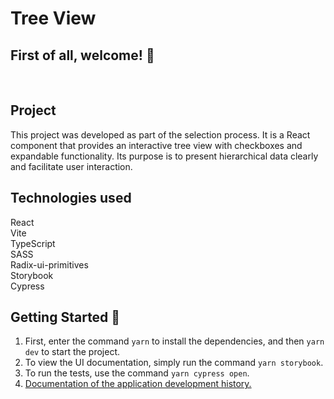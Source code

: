 # Tree View

## First of all, welcome! :tada:

&nbsp;

## Project

This project was developed as part of the selection process. It is a React component that provides an interactive tree view with checkboxes and expandable functionality. Its purpose is to present hierarchical data clearly and facilitate user interaction.

## Technologies used

React \
Vite \
TypeScript \
SASS \
Radix-ui-primitives \
Storybook \
Cypress

## Getting Started :running:

1. First, enter the command `yarn` to install the dependencies, and then `yarn dev` to start the project.
2. To view the UI documentation, simply run the command `yarn storybook`.
3. To run the tests, use the command `yarn cypress open`.
4. [Documentation of the application development history.][1]

[1]: /comments.md

